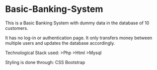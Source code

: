 # Basic-Banking-System
This is a Basic Banking System with dummy data in the database of 10 customers.

It has no log-in or authentication page. It only transfers money between multiple users and updates the database accordingly.

Technological Stack used:
    >Php
    >Html
    >Mysql
    
Styling is done through:
    CSS
    Bootstrap
